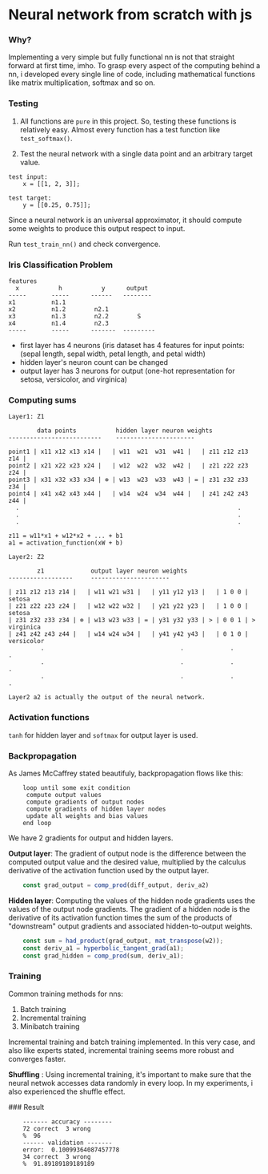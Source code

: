 # Neural network from scratch with js

### Why?
Implementing a very simple but fully functional nn is not that straight forward at first time, imho. 
To grasp every aspect of the computing behind a nn, i developed every single line of code, including mathematical functions like matrix multiplication, softmax and so on.   

### Testing

1. All functions are `pure` in this project. So, testing these functions is relatively easy. Almost every function has a test function like `test_softmax()`.

2. Test the neural network with a single data point and an arbitrary target value.

```
test input:
	x = [[1, 2, 3]];

test target:
	y = [[0.25, 0.75]];
```

Since a neural network is an universal approximator, it should compute some weights to produce this output respect to input.

Run `test_train_nn()` and check convergence.


### Iris Classification Problem

	features	
	  x           h           y      output
	-----       -----      ------   --------
	x1          n1.1 
	x2          n1.2        n2.1 
	x3          n1.3        n2.2        S
	x4          n1.4        n2.3
    -----       -----      -------  ---------

- first layer has 4 neurons (iris dataset has 4 features for input points: (sepal length, sepal width, petal length, and petal width)
- hidden layer's neuron count can be changed
- output layer has 3 neurons for output (one-hot representation for setosa, versicolor, and virginica)

### Computing sums

	Layer1: Z1

	        data points           hidden layer neuron weights
	--------------------------    ----------------------

	point1 | x11 x12 x13 x14 |   | w11  w21  w31  w41 |   | z11 z12 z13 z14 |
 	point2 | x21 x22 x23 x24 |   | w12  w22  w32  w42 |   | z21 z22 z23 z24 |
	point3 | x31 x32 x33 x34 | ⊗ | w13  w23  w33  w43 | = | z31 z32 z33 z34 |
	point4 | x41 x42 x43 x44 |   | w14  w24  w34  w44 |   | z41 z42 z43 z44 |
	  .                                                             .
	  .                                                             .
	  .                                                             .

	z11 = w11*x1 + w12*x2 + ... + b1
	a1 = activation_function(xW + b)

	Layer2: Z2

			z1             output layer neuron weights
	------------------     ----------------------

	| z11 z12 z13 z14 |   | w11 w21 w31 |   | y11 y12 y13 |   | 1 0 0 |    setosa
	| z21 z22 z23 z24 |   | w12 w22 w32 |   | y21 y22 y23 |   | 1 0 0 |    setosa
 	| z31 z32 z33 z34 | ⊗ | w13 w23 w33 | = | y31 y32 y33 | > | 0 0 1 | >  virginica
	| z41 z42 z43 z44 |   | w14 w24 w34 |   | y41 y42 y43 |   | 0 1 0 |    versicolor
	         .                                      .             .            .
	         .                                      .             .            .
	         .                                      .             .            .

	Layer2 a2 is actually the output of the neural network.

### Activation functions 
`tanh` for hidden layer and `softmax` for output layer is used.

### Backpropagation

As James McCaffrey stated beautifuly, backpropagation flows like this: 

```
	loop until some exit condition
	 compute output values
	 compute gradients of output nodes
	 compute gradients of hidden layer nodes
	 update all weights and bias values
	end loop
```

We have 2 gradients for output and hidden layers.

**Output layer**: The gradient of output node is the difference between the computed output value and the
desired value, multiplied by the calculus derivative of the activation function used by the output
layer.

```js
	const grad_output = comp_prod(diff_output, deriv_a2)
```

**Hidden layer**: Computing the values of the hidden node gradients uses the values of the output node
gradients. The gradient of a hidden node is the derivative of its activation function times the sum
of the products of "downstream" output gradients and associated
hidden-to-output weights. 

```js
	const sum = had_product(grad_output, mat_transpose(w2));
	const deriv_a1 = hyperbolic_tangent_grad(a1);
	const grad_hidden = comp_prod(sum, deriv_a1);
```

### Training

Common training methods for nns:

1. Batch training
2. Incremental training
3. Minibatch training

Incremental training and batch training implemented. In this very case, and also like experts stated, 
incremental training seems more robust and converges faster.

**Shuffling** :
Using incremental training, it's important to make sure that the neural netwok accesses data randomly in every loop.
In my experiments, i also experienced the shuffle effect.

### Result

```
	------- accuracy --------
	72 correct  3 wrong
	%  96
	------ validation -------
	error:  0.10099364087457778
	34 correct  3 wrong
	%  91.89189189189189
```
